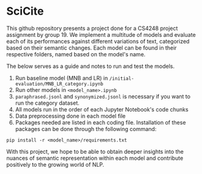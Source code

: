 # SciCite

This github repository presents a project done for a CS4248 project assignment by group 19. We implement a multitude of models and evaluate each of its performances against different variations of text, categorized based on their semantic changes. Each model can be found in their respective folders, named based on the model's name.

The below serves as a guide and notes to run and test the models.

1. Run baseline model (MNB and LR) in `/initial-evaluation/MNB_LR_category.ipynb`
2. Run other models in `<model_name>.ipynb`
3. `paraphrased.jsonl` and `synonymized.jsonl` is necessary if you want to run the category dataset.
4. All models run in the order of each Jupyter Notebook's code chunks
5. Data preprocessing done in each model file
6. Packages needed are listed in each coding file. Installation of these packages can be done through the following command:

```
pip install -r <model_name>/requirements.txt
```

With this project, we hope to be able to obtain deeper insights into the nuances of semantic representation within each model and contribute positively to the growing world of NLP.
